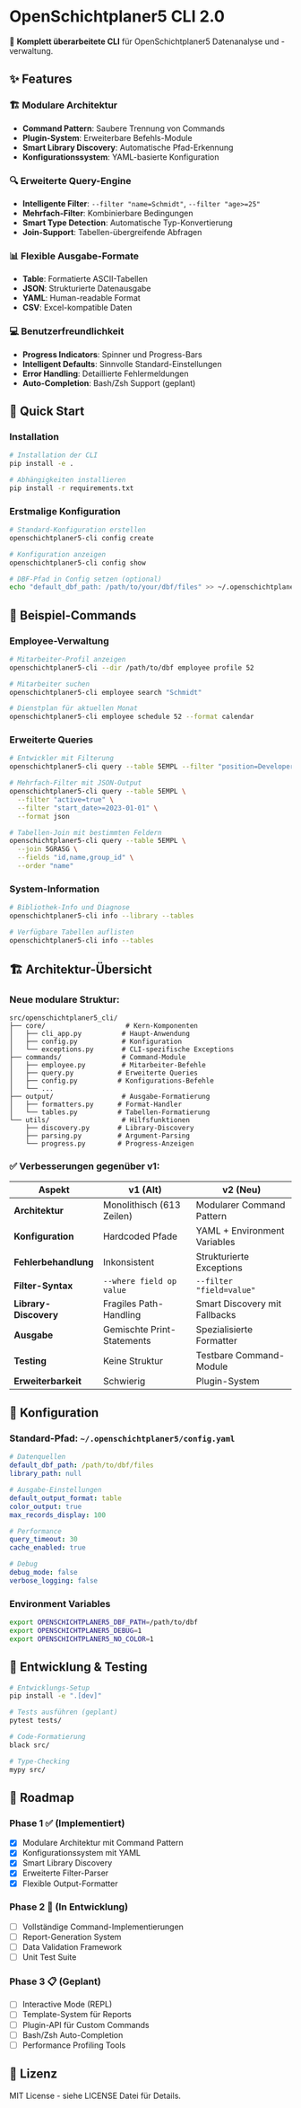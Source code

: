 # OpenSchichtplaner5 CLI 2.0

🚀 **Komplett überarbeitete CLI** für OpenSchichtplaner5 Datenanalyse und -verwaltung.

## ✨ Features

### 🏗️ **Modulare Architektur**
- **Command Pattern**: Saubere Trennung von Commands
- **Plugin-System**: Erweiterbare Befehls-Module  
- **Smart Library Discovery**: Automatische Pfad-Erkennung
- **Konfigurationssystem**: YAML-basierte Konfiguration

### 🔍 **Erweiterte Query-Engine**
- **Intelligente Filter**: `--filter "name=Schmidt"`, `--filter "age>=25"`
- **Mehrfach-Filter**: Kombinierbare Bedingungen
- **Smart Type Detection**: Automatische Typ-Konvertierung
- **Join-Support**: Tabellen-übergreifende Abfragen

### 📊 **Flexible Ausgabe-Formate**
- **Table**: Formatierte ASCII-Tabellen
- **JSON**: Strukturierte Datenausgabe  
- **YAML**: Human-readable Format
- **CSV**: Excel-kompatible Daten

### 💻 **Benutzerfreundlichkeit**
- **Progress Indicators**: Spinner und Progress-Bars
- **Intelligent Defaults**: Sinnvolle Standard-Einstellungen
- **Error Handling**: Detaillierte Fehlermeldungen
- **Auto-Completion**: Bash/Zsh Support (geplant)

## 🚀 Quick Start

### Installation
```bash
# Installation der CLI
pip install -e .

# Abhängigkeiten installieren  
pip install -r requirements.txt
```

### Erstmalige Konfiguration
```bash
# Standard-Konfiguration erstellen
openschichtplaner5-cli config create

# Konfiguration anzeigen
openschichtplaner5-cli config show

# DBF-Pfad in Config setzen (optional)
echo "default_dbf_path: /path/to/your/dbf/files" >> ~/.openschichtplaner5/config.yaml
```

## 📖 Beispiel-Commands

### Employee-Verwaltung
```bash
# Mitarbeiter-Profil anzeigen
openschichtplaner5-cli --dir /path/to/dbf employee profile 52

# Mitarbeiter suchen
openschichtplaner5-cli employee search "Schmidt"

# Dienstplan für aktuellen Monat
openschichtplaner5-cli employee schedule 52 --format calendar
```

### Erweiterte Queries  
```bash
# Entwickler mit Filterung
openschichtplaner5-cli query --table 5EMPL --filter "position=Developer" --limit 10

# Mehrfach-Filter mit JSON-Output
openschichtplaner5-cli query --table 5EMPL \
  --filter "active=true" \
  --filter "start_date>=2023-01-01" \
  --format json

# Tabellen-Join mit bestimmten Feldern
openschichtplaner5-cli query --table 5EMPL \
  --join 5GRASG \
  --fields "id,name,group_id" \
  --order "name"
```

### System-Information
```bash
# Bibliothek-Info und Diagnose
openschichtplaner5-cli info --library --tables

# Verfügbare Tabellen auflisten
openschichtplaner5-cli info --tables
```

## 🏗️ Architektur-Übersicht

### Neue modulare Struktur:
```
src/openschichtplaner5_cli/
├── core/                    # Kern-Komponenten
│   ├── cli_app.py          # Haupt-Anwendung  
│   ├── config.py           # Konfiguration
│   └── exceptions.py       # CLI-spezifische Exceptions
├── commands/               # Command-Module
│   ├── employee.py         # Mitarbeiter-Befehle
│   ├── query.py           # Erweiterte Queries
│   ├── config.py          # Konfigurations-Befehle
│   └── ...
├── output/                 # Ausgabe-Formatierung
│   ├── formatters.py      # Format-Handler
│   └── tables.py          # Tabellen-Formatierung
└── utils/                  # Hilfsfunktionen
    ├── discovery.py       # Library-Discovery
    ├── parsing.py         # Argument-Parsing
    └── progress.py        # Progress-Anzeigen
```

### ✅ Verbesserungen gegenüber v1:

| Aspekt | v1 (Alt) | v2 (Neu) |
|--------|----------|----------|
| **Architektur** | Monolithisch (613 Zeilen) | Modularer Command Pattern |
| **Konfiguration** | Hardcoded Pfade | YAML + Environment Variables |
| **Fehlerbehandlung** | Inkonsistent | Strukturierte Exceptions |
| **Filter-Syntax** | `--where field op value` | `--filter "field=value"` |
| **Library-Discovery** | Fragiles Path-Handling | Smart Discovery mit Fallbacks |
| **Ausgabe** | Gemischte Print-Statements | Spezialisierte Formatter |
| **Testing** | Keine Struktur | Testbare Command-Module |
| **Erweiterbarkeit** | Schwierig | Plugin-System |

## 🔧 Konfiguration

### Standard-Pfad: `~/.openschichtplaner5/config.yaml`

```yaml
# Datenquellen
default_dbf_path: /path/to/dbf/files
library_path: null

# Ausgabe-Einstellungen  
default_output_format: table
color_output: true
max_records_display: 100

# Performance
query_timeout: 30
cache_enabled: true

# Debug
debug_mode: false
verbose_logging: false
```

### Environment Variables
```bash
export OPENSCHICHTPLANER5_DBF_PATH=/path/to/dbf
export OPENSCHICHTPLANER5_DEBUG=1
export OPENSCHICHTPLANER5_NO_COLOR=1
```

## 🧪 Entwicklung & Testing

```bash
# Entwicklungs-Setup
pip install -e ".[dev]"

# Tests ausführen (geplant)
pytest tests/

# Code-Formatierung
black src/

# Type-Checking  
mypy src/
```

## 🚧 Roadmap

### Phase 1 ✅ (Implementiert)
- [x] Modulare Architektur mit Command Pattern
- [x] Konfigurationssystem mit YAML
- [x] Smart Library Discovery
- [x] Erweiterte Filter-Parser
- [x] Flexible Output-Formatter

### Phase 2 🚧 (In Entwicklung)  
- [ ] Vollständige Command-Implementierungen
- [ ] Report-Generation System
- [ ] Data Validation Framework
- [ ] Unit Test Suite

### Phase 3 📋 (Geplant)
- [ ] Interactive Mode (REPL)
- [ ] Template-System für Reports
- [ ] Plugin-API für Custom Commands
- [ ] Bash/Zsh Auto-Completion
- [ ] Performance Profiling Tools

## 📄 Lizenz

MIT License - siehe LICENSE Datei für Details.
